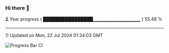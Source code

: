 ### Hi there 👋

⏳ Year progress { ████████████████▁▁▁▁▁▁▁▁▁▁▁▁▁▁ } 55.48 %

---

⏰ Updated on Mon, 22 Jul 2024 01:34:03 GMT

![Progress Bar CI](https://github.com/ZhaoGui/ZhaoGui/workflows/Progress%20Bar%20CI/badge.svg)

